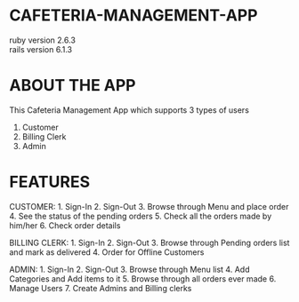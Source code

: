 # CAFETERIA-MANAGEMENT-APP
  ruby version 2.6.3    
  rails version 6.1.3
  
  # ABOUT THE APP
  
This Cafeteria Management App which supports 3 types of users  
  1. Customer
  2. Billing Clerk
  3. Admin

  # FEATURES
  
  CUSTOMER:
    1. Sign-In
    2. Sign-Out
    3. Browse through Menu and place order
    4. See the status of the pending orders
    5. Check all the orders made by him/her
    6. Check order details

  BILLING CLERK:
    1. Sign-In
    2. Sign-Out
    3. Browse through Pending orders list and mark as delivered
    4. Order for Offline Customers
  
  ADMIN:
    1. Sign-In
    2. Sign-Out
    3. Browse through Menu list
    4. Add Categories and Add items to it
    5. Browse through all orders ever made
    6. Manage Users
    7. Create Admins and Billing clerks 
